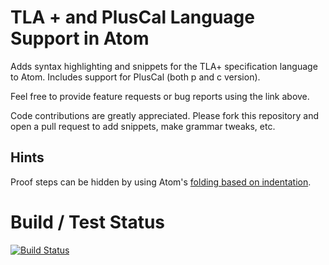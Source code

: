 # TLA + and PlusCal Language Support in Atom

Adds syntax highlighting and snippets for the TLA+ specification language to Atom.
Includes support for PlusCal (both p and c version).

Feel free to provide feature requests or bug reports using the link above.

Code contributions are greatly appreciated. Please fork this repository and open a
pull request to add snippets, make grammar tweaks, etc.


## Hints

Proof steps can be hidden by using Atom's [folding based on indentation](
    http://flight-manual.atom.io/using-atom/sections/folding/).


# Build / Test Status
[![Build Status](https://travis-ci.org/wysiib/language-tla-pluscal.svg)](https://travis-ci.org/wysiib/language-tla-pluscal)
